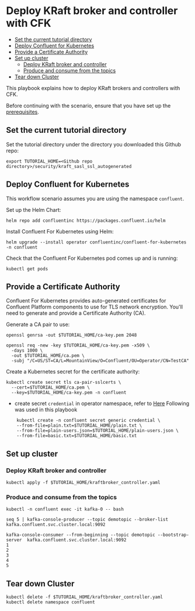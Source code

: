 # Deploy KRaft broker and controller with CFK

- [Set the current tutorial directory](#set-the-current-tutorial-directory)
- [Deploy Confluent for Kubernetes](#deploy-confluent-for-kubernetes)
- [Provide a Certificate Authority](#provide-a-certificate-authority)
- [Set up cluster](#set-up-cluster)
  * [Deploy KRaft broker and controller](#deploy-kraft-broker-and-controller)
  * [Produce and consume from the topics](#produce-and-consume-from-the-topics)
- [Tear down Cluster](#tear-down-cluster)

This playbook explains how to deploy KRaft brokers and controllers with CFK.

Before continuing with the scenario, ensure that you have set up the
[prerequisites](/README.md#prerequisites).

## Set the current tutorial directory

Set the tutorial directory under the directory you downloaded this Github repo:

```   
export TUTORIAL_HOME=<Github repo directory>/security/kraft_sasl_ssl_autogenerated
```

## Deploy Confluent for Kubernetes

This workflow scenario assumes you are using the namespace `confluent`.

Set up the Helm Chart:

```
helm repo add confluentinc https://packages.confluent.io/helm
```

Install Confluent For Kubernetes using Helm:

```
helm upgrade --install operator confluentinc/confluent-for-kubernetes -n confluent 
```

Check that the Confluent For Kubernetes pod comes up and is running:

```
kubectl get pods
```

## Provide a Certificate Authority

Confluent For Kubernetes provides auto-generated certificates for Confluent Platform
components to use for TLS network encryption. You'll need to generate and provide a
Certificate Authority (CA).

Generate a CA pair to use:

```
openssl genrsa -out $TUTORIAL_HOME/ca-key.pem 2048

openssl req -new -key $TUTORIAL_HOME/ca-key.pem -x509 \
  -days 1000 \
  -out $TUTORIAL_HOME/ca.pem \
  -subj "/C=US/ST=CA/L=MountainView/O=Confluent/OU=Operator/CN=TestCA"
```

Create a Kubernetes secret for the certificate authority:

```
kubectl create secret tls ca-pair-sslcerts \
  --cert=$TUTORIAL_HOME/ca.pem \
  --key=$TUTORIAL_HOME/ca-key.pem -n confluent
```

- create secret `credential` in operator namespace, refer to [Here](../../../config/samples/README.md)
  Following was used in this playbook
```
    kubectl create -n confluent secret generic credential \
    --from-file=plain.txt=$TUTORIAL_HOME/plain.txt \
    --from-file=plain-users.json=$TUTORIAL_HOME/plain-users.json \
    --from-file=basic.txt=$TUTORIAL_HOME/basic.txt
```

## Set up cluster

### Deploy KRaft broker and controller

    kubectl apply -f $TUTORIAL_HOME/kraftbroker_controller.yaml

### Produce and consume from the topics
```
kubectl -n confluent exec -it kafka-0 -- bash

seq 5 | kafka-console-producer --topic demotopic --broker-list kafka.confluent.svc.cluster.local:9092

kafka-console-consumer --from-beginning --topic demotopic --bootstrap-server  kafka.confluent.svc.cluster.local:9092
1
2
3
4
5
```

## Tear down Cluster
    kubectl delete -f $TUTORIAL_HOME/kraftbroker_controller.yaml
    kubectl delete namespace confluent